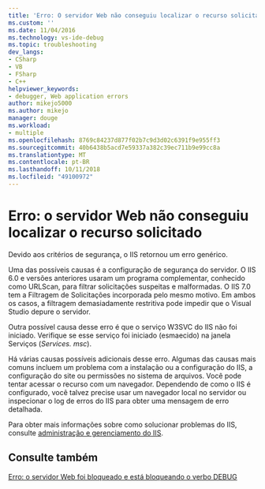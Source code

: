 ```yaml
---
title: 'Erro: O servidor Web não conseguiu localizar o recurso solicitado | Microsoft Docs'
ms.custom: ''
ms.date: 11/04/2016
ms.technology: vs-ide-debug
ms.topic: troubleshooting
dev_langs:
- CSharp
- VB
- FSharp
- C++
helpviewer_keywords:
- debugger, Web application errors
author: mikejo5000
ms.author: mikejo
manager: douge
ms.workload:
- multiple
ms.openlocfilehash: 8769c84237d877f02b7c9d3d02c6391f9e955ff3
ms.sourcegitcommit: 40b6438b5acd7e59337a382c39ec711b9e99cc8a
ms.translationtype: MT
ms.contentlocale: pt-BR
ms.lasthandoff: 10/11/2018
ms.locfileid: "49100972"
---
```

# <a name="error-the-web-server-could-not-find-the-requested-resource"></a>Erro: o servidor Web não conseguiu localizar o recurso solicitado
Devido aos critérios de segurança, o IIS retornou um erro genérico.  

Uma das possíveis causas é a configuração de segurança do servidor. O IIS 6.0 e versões anteriores usaram um programa complementar, conhecido como URLScan, para filtrar solicitações suspeitas e malformadas. O IIS 7.0 tem a Filtragem de Solicitações incorporada pelo mesmo motivo. Em ambos os casos, a filtragem demasiadamente restritiva pode impedir que o Visual Studio depure o servidor.  

Outra possível causa desse erro é que o serviço W3SVC do IIS não foi iniciado. Verifique se esse serviço foi iniciado (esmaecido) na janela Serviços (*Services. msc*).

Há várias causas possíveis adicionais desse erro. Algumas das causas mais comuns incluem um problema com a instalação ou a configuração do IIS, a configuração do site ou permissões no sistema de arquivos. Você pode tentar acessar o recurso com um navegador. Dependendo de como o IIS é configurado, você talvez precise usar um navegador local no servidor ou inspecionar o log de erros do IIS para obter uma mensagem de erro detalhada.  
  
 Para obter mais informações sobre como solucionar problemas do IIS, consulte [administração e gerenciamento do IIS](/iis/manage/provisioning-and-managing-iis/iis-management-and-administration).  
  
## <a name="see-also"></a>Consulte também  
 [Erro: o servidor Web foi bloqueado e está bloqueando o verbo DEBUG](../debugger/error-the-web-server-has-been-locked-down-and-is-blocking-the-debug-verb.md)